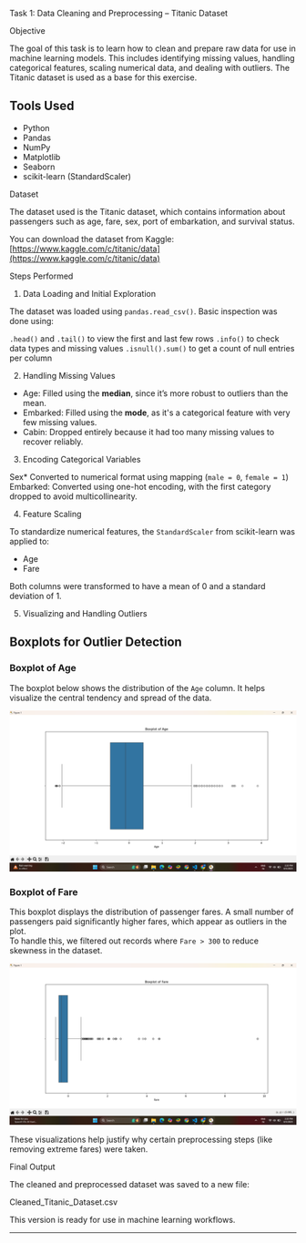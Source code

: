 
Task 1: Data Cleaning and Preprocessing – Titanic Dataset

Objective

The goal of this task is to learn how to clean and prepare raw data for use in machine learning models. This includes identifying missing values, handling categorical features, scaling numerical data, and dealing with outliers. The Titanic dataset is used as a base for this exercise.



## Tools Used

* Python
* Pandas
* NumPy
* Matplotlib
* Seaborn
* scikit-learn (StandardScaler)



Dataset

The dataset used is the Titanic dataset, which contains information about passengers such as age, fare, sex, port of embarkation, and survival status.

You can download the dataset from Kaggle:
[https://www.kaggle.com/c/titanic/data](https://www.kaggle.com/c/titanic/data)



 Steps Performed

1. Data Loading and Initial Exploration

The dataset was loaded using `pandas.read_csv()`. Basic inspection was done using:

`.head()` and `.tail()` to view the first and last few rows
`.info()` to check data types and missing values
`.isnull().sum()` to get a count of null entries per column

2. Handling Missing Values

* Age: Filled using the **median**, since it’s more robust to outliers than the mean.
* Embarked: Filled using the **mode**, as it's a categorical feature with very few missing values.
* Cabin: Dropped entirely because it had too many missing values to recover reliably.

 3. Encoding Categorical Variables

 Sex* Converted to numerical format using mapping (`male = 0`, `female = 1`)
Embarked: Converted using one-hot encoding, with the first category dropped to avoid multicollinearity.

 4. Feature Scaling

To standardize numerical features, the `StandardScaler` from scikit-learn was applied to:

* Age
* Fare

Both columns were transformed to have a mean of 0 and a standard deviation of 1.

 5. Visualizing and Handling Outliers

## Boxplots for Outlier Detection



### Boxplot of Age
The boxplot below shows the distribution of the `Age` column. It helps visualize the central tendency and spread of the data.

![Boxplot of Age](images/Box_Plot_Age.png)

### Boxplot of Fare
This boxplot displays the distribution of passenger fares. A small number of passengers paid significantly higher fares, which appear as outliers in the plot.  
To handle this, we filtered out records where `Fare > 300` to reduce skewness in the dataset.

![Boxplot of Fare](images/Box_Plot_Fare.png)








These visualizations help justify why certain preprocessing steps (like removing extreme fares) were taken.



Final Output

The cleaned and preprocessed dataset was saved to a new file:


Cleaned_Titanic_Dataset.csv


This version is ready for use in machine learning workflows.

---

